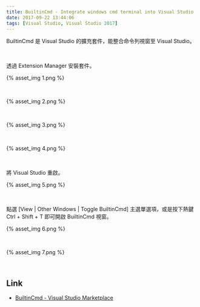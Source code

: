 ```yaml
---
title: BuiltinCmd - Integrate windows cmd terminal into Visual Studio
date: 2017-09-22 13:44:06
tags: [Visual Studio, Visual Studio 2017]
---
```


BuiltinCmd 是 Visual Studio 的擴充套件，能整合命令列視窗至 Visual Studio。  

<!-- More -->

<br/>


透過 Extension Manager 安裝套件。  

{% asset_img 1.png %}

<br/>


{% asset_img 2.png %}

<br/>


{% asset_img 3.png %}

<br/>


{% asset_img 4.png %}

<br/>


將 Visual Studio 重啟。  

{% asset_img 5.png %}

<br/>


點選 [View | Other Windows | Toggle BuiltinCmd] 主選單選項，或是按下熱鍵 Ctrl + Shift + T 即可開啟 BuiltinCmd 視窗。  

{% asset_img 6.png %}

<br/>


{% asset_img 7.png %}

<br/>


Link
----
* [BuiltinCmd - Visual Studio Marketplace](https://marketplace.visualstudio.com/items?itemName=lkytal.BuiltinCmd)